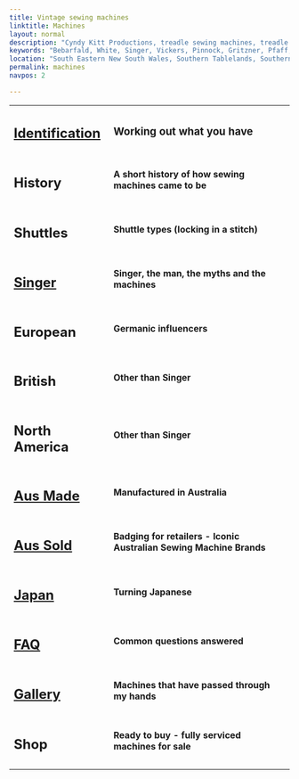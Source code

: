 ```yaml
---
title: Vintage sewing machines
linktitle: Machines
layout: normal
description: "Cyndy Kitt Productions, treadle sewing machines, treadle sewing machine parts, sewing machine parts, vintage treadle sewing machines, reproduction sewing machine manuals, sewing machine manual, eco sewing"
keywords: "Bebarfald, White, Singer, Vickers, Pinnock, Gritzner, Pfaff, treadle sewing machine, vintage sewing machine, sewing machine manual"
location: "South Eastern New South Wales, Southern Tablelands, Southern Highlands, Goulburn, New South Wales, Australia.  Custom clothing and costume.  Craft accesories "
permalink: machines
navpos: 2

---
```


<!-- #BeginEditable "body2" --> 
<table width="800" border="0" cellspacing="0" cellpadding="3" align="center">
  <tr> 
    <td width="174" bordercolor="#660000"> 
      <h2><a href="id-01.html">Identification</a></h2>
    </td>
    <td width="602"> 
      <h3>Working out what you have</h3>
    </td>
  </tr>
  <tr> 
    <td width="174" bordercolor="#660000"> 
      <h2>History</h2>
    </td>
    <td width="602"> 
      <h4>A short history of how sewing machines came to be</h4>
    </td>
  </tr>
  <tr> 
    <td width="174" bordercolor="#660000"> 
      <h2>Shuttles</h2>
    </td>
    <td width="602"> 
      <h4>Shuttle types (locking in a stitch)</h4>
    </td>
  </tr>
  <tr> 
    <td width="174" bordercolor="#660000"> 
      <h2><a href="info-singer.html">Singer</a></h2>
    </td>
    <td width="602"> 
      <h4>Singer, the man, the myths and the machines</h4>
    </td>
  </tr>
  <tr> 
    <td width="174" bordercolor="#660000"> 
      <h2>European</h2>
    </td>
    <td width="602"> 
      <h4>Germanic influencers</h4>
    </td>
  </tr>
  <tr> 
    <td width="174" bordercolor="#660000"> 
      <h2>British</h2>
    </td>
    <td width="602"> 
      <h4>Other than Singer</h4>
    </td>
  </tr>
  <tr> 
    <td width="174" bordercolor="#660000"> 
      <h2>North America</h2>
    </td>
    <td width="602"> 
      <h4>Other than Singer</h4>
    </td>
  </tr>
  <tr> 
    <td width="174" bordercolor="#660000"> 
      <h2><a href="info-aussie.html">Aus Made</a></h2>
    </td>
    <td width="602"> 
      <h4>Manufactured in Australia</h4>
    </td>
  </tr>
  <tr> 
    <td width="174" bordercolor="#660000"> 
      <h2><a href="info-aussie.html">Aus Sold</a></h2>
    </td>
    <td width="602"> 
      <h4>Badging for retailers - Iconic Australian Sewing Machine Brands</h4>
    </td>
  </tr>
  <tr> 
    <td width="174" bordercolor="#660000"> 
      <h2><a href="info-J-HA1.html">Japan</a></h2>
    </td>
    <td width="602"> 
      <h4>Turning Japanese</h4>
    </td>
  </tr>
  <tr> 
    <td width="174" bordercolor="#660000"> 
      <h2><a href="faq.html">FAQ</a></h2>
    </td>
    <td width="602"> 
      <h4>Common questions answered</h4>
    </td>
  </tr>
  <tr> 
    <td width="174" bordercolor="#660000"> 
      <h2><a href="gal.html">Gallery</a></h2>
    </td>
    <td width="602"> 
      <h4>Machines that have passed through my hands</h4>
    </td>
  </tr>
  <tr> 
    <td width="174" bordercolor="#660000"> 
      <h2>Shop</h2>
    </td>
    <td width="602"> 
      <h4>Ready to buy - fully serviced machines for sale</h4>
    </td>
  </tr>
  <tr> 
    <td colspan="2"> 
      <div align="center"> </div>
    </td>
  </tr>
</table>
<!-- #EndEditable --><br>

